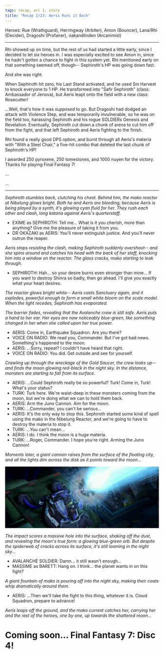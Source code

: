 ```yaml
---
tags: recap, arc 1, story
title: "Recap 2/23: Aeris Runs it Back"
---
```


Heroes: Rue (Wrathguard), Herringway (Arbiter), Amon (Bouncer), Lana/Rhi (Decider), Dragoshi (Profaner), oakandlinden (Arcanimist)

---

Rhi showed up on time, but the rest of us had started a little early, since I decided to let six heroes in. I was especially excited to see Amon in, since he hadn't gotten a chance to fight in this system yet. Rhi mentioned early on that something seemed off, though-- Sephiroth's HP was going down fast.

And she was right.

When Sephiroth hit zero, his Last Stand activated, and he used Sin Harvest to knock everyone to 1 HP. He transformed into "Safir Sephiroth" (class: Ambassador of Jenova), but Aeris leapt onto the field with a new class: Rosecutter!

...Well, that's how it was *supposed* to go. But Dragoshi had dodged an attack with Violence Step, and was temporarily invulnerable, so he was on the field too, harassing Sephiroth and his rogue SOLDIERs Genesis and Revelation. Eventually, Sephiroth cut down a chunk of arena to cut him off from the fight, and that left Sephiroth and Aeris fighting to the finish.

Rhi found a really good DPS option, and burnt through all Aeris's materia with "With a Steel Chair," a five-hit combo that deleted the last chunk of Sephiroth's HP!

I awarded 250 pyroxene, 250 tomestones, and 1000 nuyen for the victory. Thanks for playing Final Fantasy 7!

...

...

---

*Sephiroth stumbles back, clutching his chest. Behind him, the mako reactor at Nibelung glows bright. Both he and Aeris are bleeding; because Aeris is being played by a synth, it's glowing cyan fluid for her. They rush each other and clash, long katana against Aeris's quarterstaff.*

* EXIME as SEPHIROTH: Tell me... What is it you cherish, more than anything? Give me the pleasure of taking it from you.
* DR OKAZAKI as AERIS: You'll never extinguish justice. And you'll never outrun the reaper.

*Aeris stops resisting the clash, making Sephiroth suddenly overshoot-- and she spins around and catches his head with the back of her staff, knocking him into a window on the reactor. The glass cracks, mako starting to leak through.*

* SEPHIROTH: Hah... so your desire burns even stronger than mine... If you want to destroy Shinra so badly, then go ahead. I'll give you exactly what your heart desires.

*The reactor glows bright white-- Aeris casts Sanctuary again, and it explodes, powerful enough to form a small white bloom on the scale model. When the light recedes, Sephiroth has evaporated.*

*The barrier fades, revealing that the Avalanche crew is still safe. Aeris puts a hand to her ear. Her eyes are now noticeably blue-green, like something changed in her when she called upon her true power.*

* AERIS: Come in, Earthquake Squadron. Are you there?
* VOICE ON RADIO: We read you, Commander. But I've got bad news. Something's happened to the moon.
* AERIS: ...Sorry, repeat? I couldn't have heard that right.
* VOICE ON RADIO: You did. Get outside and see for yourself.

*Crawling up through the wreckage of the Gold Saucer, the crew looks up-- and finds the moon glowing red-black in the night sky. In the distance, monsters are starting to fall from its surface.*

* AERIS: ...Could Sephiroth really be so powerful? Turk! Come in, Turk! What's your status?
* TURK: Turk here. We're waist-deep in these monsters coming from the moon, but we're doing what we can to hold them back.
* AERIS: Arm the Juno Cannon. Aim for the moon.
* TURK: ...Commander, you can't be serious...
* AERIS: It's the only way to stop this. Sephiroth started some kind of spell using the mako in the Nibelung Reactor, and we're going to have to destroy the materia to stop it.
* TURK: ...You can't mean...
* AERIS: I do. I think the moon is a huge materia.
* TURK: ...Roger, Commander. I hope you're right. Arming the Juno Cannon!

*Moments later, a giant cannon raises from the surface of the floating city, and all the lights dim across the disk as it points toward the moon...*

![The Enigma Cannon from Mega Man X5, firing.](/assets/images/2024-02-enigmacannon.webp)

*The impact scores a massive hole into the surface, shaking off the dust, and revealing the moon's true form: a glowing blue-green orb. But despite the spiderweb of cracks across its surface, it's still looming in the night sky...*

* AVALANCHE SOLDIER: Damn... it still wasn't enough...
* MASSIME as BARETT: Hang on. I think... the planet wants in on this fight?

*A giant fountain of mako is pouring off into the night sky, making their coats whip dramatically around them.*

* AERIS: ...Then we'll take the fight to this thing, whatever it is. Cloud Squadron, prepare to advance!

*Aeris leaps off the ground, and the mako current catches her, carrying her and the rest of the heroes, one by one, up towards the shattered moon...*

# Coming soon... Final Fantasy 7: Disc 4!